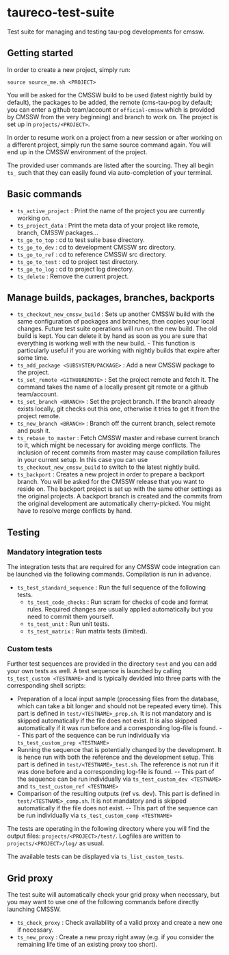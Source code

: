 # taureco-test-suite
Test suite for managing and testing tau-pog developments for cmssw.

## Getting started
In order to create a new project, simply run:
```
source source_me.sh <PROJECT>
```
You will be asked for the CMSSW build to be used (latest nightly build by default), the packages to be added, the remote (cms-tau-pog by default; you can enter a github team/account or `official-cmssw` which is provided by CMSSW from the very beginning) and branch to work on.
The project is set up in `projects/<PROJECT>`.

In order to resume work on a project from a new session or after working on a different project, simply run the same source command again. You will end up in the CMSSW environment of the project.

The provided user commands are listed after the sourcing. They all begin `ts_` such that they can easily found via auto-completion of your terminal.

## Basic commands
* `ts_active_project` : Print the name of the project you are currently working on.
* `ts_project_data` : Print the meta data of your project like remote, branch, CMSSW packages...
* `ts_go_to_top` : cd to test suite base directory.
* `ts_go_to_dev` : cd to development CMSSW src directory.
* `ts_go_to_ref` : cd to reference CMSSW src directory.
* `ts_go_to_test` : cd to project test directory.
* `ts_go_to_log` : cd to project log directory.
* `ts_delete` : Remove the current project.

## Manage builds, packages, branches, backports
* `ts_checkout_new_cmssw_build` : Sets up another CMSSW build with the same configuration of packages and branches, then copies your local changes. Future test suite operations will run on the new build. The old build is kept. You can delete it by hand as soon as you are sure that everything is working well with the new build. -  This function is particularly useful if you are working with nightly builds that expire after some time.
* `ts_add_package <SUBSYSTEM/PACKAGE>` : Add a new CMSSW package to the project.
* `ts_set_remote <GITHUBREMOTE>` : Set the project remote and fetch it. The command takes the name of a locally present git remote or a github team/account.
* `ts_set_branch <BRANCH>` : Set the project branch. If the branch already exists locally, git checks out this one, otherwise it tries to get it from the project remote.
* `ts_new_branch <BRANCH>` : Branch off the current branch, select remote and push it.
* `ts_rebase_to_master` : Fetch CMSSW master and rebase current branch to it, which might be necessary for avoiding merge conflicts. The inclusion of recent commits from master may cause compilation failures in your current setup. In this case you can use `ts_checkout_new_cmssw_build` to switch to the latest nightly build.
* `ts_backport` : Creates a new project in order to prepare a backport branch. You will be asked for the CMSSW release that you want to reside on. The backport project is set up with the same other settings as the original projects. A backport branch is created and the commits from the original development are automatically cherry-picked. You might have to resolve merge conflicts by hand.

## Testing
### Mandatory integration tests
The integration tests that are required for any CMSSW code integration can be launched via the following commands. Compilation is run in advance.
* `ts_test_standard_sequence` : Run the full sequence of the following tests.
    * `ts_test_code_checks` : Run scram for checks of code and format rules. Required changes are usually applied automatically but you need to commit them yourself.
    * `ts_test_unit` : Run unit tests.
    * `ts_test_matrix` : Run matrix tests (limited).

### Custom tests
Further test sequences are provided in the directory `test` and you can add your own tests as well. A test sequence is launched by calling `ts_test_custom <TESTNAME>` and is typically devided into three parts with the corresponding shell scripts:
* Preparation of a local input sample (processing files from the database, which can take a bit longer and should not be repeated every time). This part is defined in `test/<TESTNAME>_prep.sh`. It is not mandatory and is skipped automatically if the file does not exist. It is also skipped automatically if it was run before and a corresponding log-file is found. --
This part of the sequence can be run individually via `ts_test_custom_prep <TESTNAME>`
* Running the sequence that is potentially changed by the development. It is hence run with both the reference and the development setup. This part is defined in `test/<TESTNAME>_test.sh`. The reference is not run if it was done before and a corresponding log-file is found. --
This part of the sequence can be run individually via `ts_test_custom_dev <TESTNAME>` and `ts_test_custom_ref <TESTNAME>`
* Comparison of the resulting outputs (ref vs. dev). This part is defined in `test/<TESTNAME>_comp.sh`. It is not mandatory and is skipped automatically if the file does not exist. --
This part of the sequence can be run individually via `ts_test_custom_comp <TESTNAME>`

The tests are operating in the following directory where you will find the output files: `projects/<PROJECT>/test/`.
Logfiles are written to `projects/<PROJECT>/log/` as usual.

The available tests can be displayed via `ts_list_custom_tests`.

## Grid proxy
The test suite will automatically check your grid proxy when necessary, but you may want to use one of the following commands before directly launching CMSSW.
* `ts_check_proxy` : Check availability of a valid proxy and create a new one if necessary.
* `ts_new_proxy` : Create a new proxy right away (e.g. if you consider the remaining life time of an existing proxy too short).
